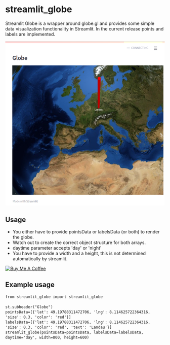 # streamlit_globe
Streamlit Globe is a wrapper around globe.gl and provides some simple data visualization functionality in Streamlit. In the current release points and labels are implemented.

![Globe](globe.png)

## Usage
- You either have to provide pointsData or labelsData (or both) to render the globe.
- Watch out to create the correct object structure for both arrays.
- daytime parameter accepts 'day' or 'night'
- You have to provide a width and a height, this is not determined automatically by streamlit.

<a href="https://www.buymeacoffee.com/padmalcom" target="_blank"><img src="https://cdn.buymeacoffee.com/buttons/default-orange.png" alt="Buy Me A Coffee" height="41" width="174"></a>

## Example usage
```import streamlit as st 
from streamlit_globe import streamlit_globe

st.subheader("Globe")
pointsData=[{'lat': 49.19788311472706, 'lng': 8.114625722364316, 'size': 0.3, 'color': 'red'}]
labelsData=[{'lat': 49.19788311472706, 'lng': 8.114625722364316, 'size': 0.3, 'color': 'red', 'text': 'Landau'}]
streamlit_globe(pointsData=pointsData, labelsData=labelsData, daytime='day', width=800, height=600)
```
